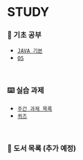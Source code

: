 # STUDY 

### 📝 기초 공부
  - [`JAVA 기본`](https://github.com/sanscout1/javaStudy/tree/main/src/Java_Lecture)
  - [`OS`](https://github.com/sanscout1/javaStudy/tree/main/src/OperatingSystem)



<br>


### ⌨️ 실습 과제
  - [`주간 과제 목록`](https://github.com/sanscout1/javaStudy/tree/main/src/Java_assignments)
  - [`퀴즈`](https://github.com/sanscout1/javaStudy/tree/main/src/Java_Test/shinsegaeTranning/javaBasic)

<br>

### 📗 도서 목록 (추가 예정)

<br>

